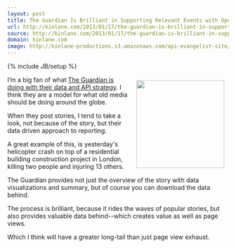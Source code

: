 ```yaml
---
layout: post
title: The Guardian Is Brilliant in Supporting Relevant Events with Open Data
url: http://kinlane.com/2013/01/17/the-guardian-is-brilliant-in-supporting-relevant-events-with-open-data/
source: http://kinlane.com/2013/01/17/the-guardian-is-brilliant-in-supporting-relevant-events-with-open-data/
domain: kinlane.com
image: http://kinlane-productions.s3.amazonaws.com/api-evangelist-site/blog/Guardian-Helicopter-Data-2.png
---
```

{% include JB/setup %}<p><p><a href="http://www.guardian.co.uk/news/datablog/2013/jan/16/helicopters-fly-over-london-data" target="_blank"><img style="padding: 10px;" src="https://s3.amazonaws.com/kinlane-productions/api-evangelist/guardian/Guardian-Helicopter-Data-2.png" alt="" width="200" align="right" /></a></p>
<p>I&rsquo;m a big fan of what <a href="http://www.guardian.co.uk/data">The Guardian is doing with their data and API strategy</a>.  I think they are a model for what old media should be doing around the globe.</p>
<p>When they post stories, I tend to take a look, not because of the story, but their data driven approach to reporting. &nbsp;</p>
<p>A great example of this, is yesterday's helicopter crash on top of a residential building construction project in London, killing two people and injuring 13 others.</p>
<p>The Guardian provides not just the overview of the story with data visualizations and summary, but of course you can download the data behind.</p>
<p>The process is brilliant, because it rides the waves of popular stories, but also provides valuable data behind--which creates value as well as page views.</p>
<p>Which I think will have a greater long-tail than just page view exhaust.</p></p>
